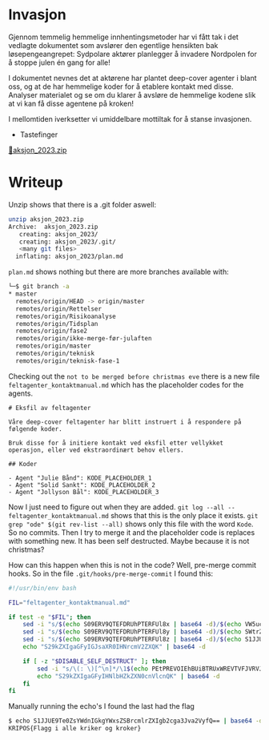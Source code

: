 # Invasjon

Gjennom temmelig hemmelige innhentingsmetoder har vi fått tak i det vedlagte dokumentet som avslører den egentlige hensikten bak løsepengeangrepet: Sydpolare aktører planlegger å invadere Nordpolen for å stoppe julen én gang for alle!

I dokumentet nevnes det at aktørene har plantet deep-cover agenter i blant oss, og at de har hemmelige koder for å etablere kontakt med disse. Analyser materialet og se om du klarer å avsløre de hemmelige kodene slik at vi kan få disse agentene på kroken!

I mellomtiden iverksetter vi umiddelbare mottiltak for å stanse invasjonen.

- Tastefinger

[📎aksjon_2023.zip](./aksjon_2023.zip)

# Writeup

Unzip shows that there is a .git folder aswell:

```bash
unzip aksjon_2023.zip 
Archive:  aksjon_2023.zip
   creating: aksjon_2023/
   creating: aksjon_2023/.git/
   <many git files>
  inflating: aksjon_2023/plan.md    
```

`plan.md` shows nothing but there are more branches available with:

```bash
└─$ git branch -a
* master
  remotes/origin/HEAD -> origin/master
  remotes/origin/Rettelser
  remotes/origin/Risikoanalyse
  remotes/origin/Tidsplan
  remotes/origin/fase2
  remotes/origin/ikke-merge-før-julaften
  remotes/origin/master
  remotes/origin/teknisk
  remotes/origin/teknisk-fase-1
```

Checking out the `not to be merged before christmas eve` there is a new file `feltagenter_kontaktmanual.md` which has the placeholder codes for the agents.

```
# Eksfil av feltagenter

Våre deep-cover feltagenter har blitt instruert i å respondere på følgende koder.

Bruk disse for å initiere kontakt ved eksfil etter vellykket operasjon, eller ved ekstraordinært behov ellers.

## Koder

- Agent "Julie Bånd": KODE_PLACEHOLDER_1
- Agent "Solid Sankt": KODE_PLACEHOLDER_2
- Agent "Jollyson Bål": KODE_PLACEHOLDER_3
```

Now I just need to figure out when they are added. `git log --all -- feltagenter_kontaktmanual.md` shows that this is the only place it exists. `git grep "ode" $(git rev-list --all)` shows only this file with the word `Kode`. So no commits. Then I try to merge it and the placeholder code is replaces with something new. It has been self destructed. Maybe because it is not christmas? 

How can this happen when this is not in the code? Well, pre-merge commit hooks. So in the file `.git/hooks/pre-merge-commit` I found this:

```bash
#!/usr/bin/env bash

FIL="feltagenter_kontaktmanual.md"

if test -e "$FIL"; then
    sed -i "s/$(echo S09ERV9QTEFDRUhPTERFUl8x | base64 -d)/$(echo VW5uc2t5bGQsIHZldCBkdSB2ZWllbiB0aWwgYmlibGlvdGVrZXQ/IDxSRVNQT05TPi4gU2EgamVnIGJpYmxpb3Rla2V0PyBKZWcgbWVudGUgZmlza2Vmb3JoYW5kbGVyZW4sIGthbiBkdSB2YWdnZSBib3J0IG1lZCBtZWc/ | base64 -d)/" "$FIL"
    sed -i "s/$(echo S09ERV9QTEFDRUhPTERFUl8y | base64 -d)/$(echo SWtrZSBnb2QganVsLg== | base64 -d)/" "$FIL"
    sed -i "s/$(echo S09ERV9QTEFDRUhPTERFUl8z | base64 -d)/$(echo S1JJUE9Te0ZsYWdnIGkgYWxsZSBrcmlrZXIgb2cga3Jva2VyfQ== | base64 -d)/" "$FIL"
    echo "S29kZXIgaGFyIGJsaXR0IHNrcmV2ZXQK" | base64 -d

    if [ -z "$DISABLE_SELF_DESTRUCT" ]; then
        sed -i "s/\(: \)[^\n]*/\1$(echo PEtPREVOIEhBUiBTRUxWREVTVFJVRVJUPg== | base64 -d)/" "$FIL"
        echo "S29kZXIgaGFyIHNlbHZkZXN0cnVlcnQK" | base64 -d
    fi
fi
```

Manually running the echo's I found the last had the flag

```bash
$ echo S1JJUE9Te0ZsYWdnIGkgYWxsZSBrcmlrZXIgb2cga3Jva2VyfQ== | base64 -d
KRIPOS{Flagg i alle kriker og kroker}             
```

